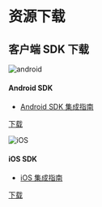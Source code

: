 # 资源下载

## 客户端 SDK 下载

<div class="row client downloads">
    <div class="col-md-6">
        <div class="thumbnail">
            <img src="../image/resource_android.png" alt="android">
            <div class="caption">
                <h4>Android SDK</h4>
                <ul>
                    <li><a href="../client/Android/android_sdk">Android SDK 集成指南</a></li>
                </ul>
                <p><a href="https://www.jiguang.cn/v1/website/downloads/sdk/jshare_android" class="btn btn-default" role="button">下载</a></p>
            </div>
        </div>
    </div>
    <div class="col-md-6">
        <div class="thumbnail">
            <img src="../image/resource_ios.png" alt="iOS">
            <div class="caption">
                <h4>iOS SDK</h4>
                <ul>
                    <li><a href="../client/iOS/ios_sdk">iOS 集成指南</a></li>
                </ul>
                <p><a href="https://www.jiguang.cn/v1/website/downloads/sdk/jshare_ios" class="btn btn-default" role="button">下载</a></p>
            </div>
        </div>
    </div>
</div>
